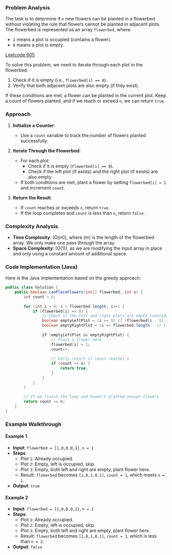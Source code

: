 ### Problem Analysis
The task is to determine if `n` new flowers can be planted in a flowerbed without violating the rule that flowers cannot be planted in adjacent plots. The flowerbed is represented as an array `flowerbed`, where:
- `1` means a plot is occupied (contains a flower).
- `0` means a plot is empty.

[Leetcode 605](https://leetcode.com/problems/can-place-flowers/)

To solve this problem, we need to iterate through each plot in the flowerbed:
1. Check if it is empty (i.e., `flowerbed[i] == 0`).
2. Verify that both adjacent plots are also empty (if they exist).

If these conditions are met, a flower can be planted in the current plot. Keep a count of flowers planted, and if we reach or exceed `n`, we can return `true`.

### Approach

1. **Initialize a Counter**:
   - Use a `count` variable to track the number of flowers planted successfully.

2. **Iterate Through the Flowerbed**:
   - For each plot:
     - Check if it is empty (`flowerbed[i] == 0`).
     - Check if the left plot (if exists) and the right plot (if exists) are also empty.
   - If both conditions are met, plant a flower by setting `flowerbed[i] = 1` and increment `count`.

3. **Return the Result**:
   - If `count` reaches or exceeds `n`, return `true`.
   - If the loop completes and `count` is less than `n`, return `false`.

### Complexity Analysis
- **Time Complexity**: \(O(m)\), where \(m\) is the length of the flowerbed array. We only make one pass through the array.
- **Space Complexity**: \(O(1)\), as we are modifying the input array in place and only using a constant amount of additional space.

### Code Implementation (Java)

Here is the Java implementation based on the greedy approach:

```java
public class Solution {
    public boolean canPlaceFlowers(int[] flowerbed, int n) {
        int count = 0;
        
        for (int i = 0; i < flowerbed.length; i++) {
            if (flowerbed[i] == 0) {
                // Check if the left and right plots are empty (considering edge cases)
                boolean emptyLeftPlot = (i == 0) || (flowerbed[i - 1] == 0);
                boolean emptyRightPlot = (i == flowerbed.length - 1) || (flowerbed[i + 1] == 0);
                
                if (emptyLeftPlot && emptyRightPlot) {
                    // Plant a flower here
                    flowerbed[i] = 1;
                    count++;
                    
                    // Early return if count reaches n
                    if (count >= n) {
                        return true;
                    }
                }
            }
        }
        
        // If we finish the loop and haven't planted enough flowers
        return count >= n;
    }
}
```

### Example Walkthrough

#### Example 1
- **Input**: `flowerbed = [1,0,0,0,1]`, `n = 1`
- **Steps**:
   - Plot `1`: Already occupied.
   - Plot `2`: Empty, left is occupied, skip.
   - Plot `3`: Empty, both left and right are empty, plant flower here.
   - Result: `flowerbed` becomes `[1,0,1,0,1]`, `count = 1`, which meets `n = 1`.
- **Output**: `true`

#### Example 2
- **Input**: `flowerbed = [1,0,0,0,1]`, `n = 2`
- **Steps**:
   - Plot `1`: Already occupied.
   - Plot `2`: Empty, left is occupied, skip.
   - Plot `3`: Empty, both left and right are empty, plant flower here.
   - Result: `flowerbed` becomes `[1,0,1,0,1]`, `count = 1`, which is less than `n = 2`.
- **Output**: `false`